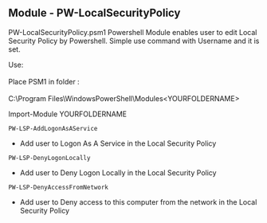 ## Module - PW-LocalSecurityPolicy

PW-LocalSecurityPolicy.psm1 Powershell Module enables user to edit Local Security Policy by Powershell.
Simple use command with Username and it is set.  	

Use: 	<br>																
Place PSM1 in folder : 	<br>
<br>
C:\Program Files\WindowsPowerShell\Modules\<YOURFOLDERNAME>	

Import-Module YOURFOLDERNAME				

<code>PW-LSP-AddLogonAsAService <username></code>
* Add user to Logon As A Service in the Local Security Policy

<code>PW-LSP-DenyLogonLocally <username></code>
* Add user to Deny Logon Locally in the Local Security Policy

<code>PW-LSP-DenyAccessFromNetwork <username></code>
* Add user to Deny access to this computer from the network in the Local Security Policy
